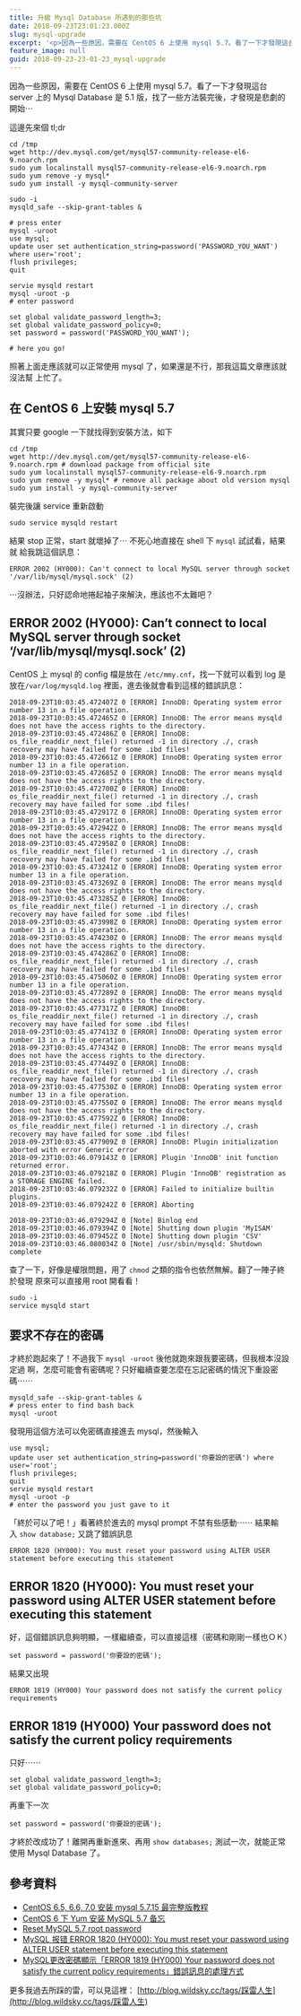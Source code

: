 ```yaml
---
title: 升級 Mysql Database 所遇到的那些坑
date: 2018-09-23T23:01:23.000Z
slug: mysql-upgrade
excerpt: '<p>因為一些原因，需要在 CentOS 6 上使用 mysql 5.7。看了一下才發現這台 server 上的 M&#8230;</p> '
feature_image: null
guid: 2018-09-23-23-01-23_mysql-upgrade
---
```

因為一些原因，需要在 CentOS 6 上使用 mysql 5.7。看了一下才發現這台 server 上的 Mysql Database 是 5.1 版，找了一些方法裝完後，才發現是悲劇的開始⋯

這邊先來個 tl;dr

    cd /tmp
    wget http://dev.mysql.com/get/mysql57-community-release-el6-9.noarch.rpm
    sudo yum localinstall mysql57-community-release-el6-9.noarch.rpm
    sudo yum remove -y mysql*
    sudo yum install -y mysql-community-server
    
    sudo -i
    mysqld_safe --skip-grant-tables &
    
    # press enter
    mysql -uroot
    use mysql;
    update user set authentication_string=password('PASSWORD_YOU_WANT') where user='root';
    flush privileges;
    quit
    
    servie mysqld restart
    mysql -uroot -p
    # enter password
    
    set global validate_password_length=3;
    set global validate_password_policy=0;
    set password = password('PASSWORD_YOU_WANT');
    
    # here you go!

照著上面走應該就可以正常使用 mysql 了，如果還是不行，那我這篇文章應該就沒法幫 上忙了。

在 CentOS 6 上安裝 mysql 5.7
------------------------

其實只要 google 一下就找得到安裝方法，如下

    cd /tmp
    wget http://dev.mysql.com/get/mysql57-community-release-el6-9.noarch.rpm # download package from official site
    sudo yum localinstall mysql57-community-release-el6-9.noarch.rpm
    sudo yum remove -y mysql* # remove all package about old version mysql
    sudo yum install -y mysql-community-server

裝完後讓 service 重新啟動

    sudo service mysqld restart

結果 stop 正常，start 就壞掉了⋯ 不死心地直接在 shell 下 `mysql` 試試看，結果就 給我跳這個訊息：

    ERROR 2002 (HY000): Can't connect to local MySQL server through socket '/var/lib/mysql/mysql.sock' (2)

⋯沒辦法，只好認命地捲起袖子來解決，應該也不太難吧？

ERROR 2002 (HY000): Can’t connect to local MySQL server through socket ‘/var/lib/mysql/mysql.sock’ (2)
------------------------------------------------------------------------------------------------------

CentOS 上 mysql 的 config 檔是放在 `/etc/mmy.cnf`，找一下就可以看到 log 是放在`/var/log/mysqld.log` 裡面，進去後就會看到這樣的錯誤訊息：

    2018-09-23T10:03:45.472407Z 0 [ERROR] InnoDB: Operating system error number 13 in a file operation.
    2018-09-23T10:03:45.472465Z 0 [ERROR] InnoDB: The error means mysqld does not have the access rights to the directory.
    2018-09-23T10:03:45.472486Z 0 [ERROR] InnoDB: os_file_readdir_next_file() returned -1 in directory ./, crash recovery may have failed for some .ibd files!
    2018-09-23T10:03:45.472661Z 0 [ERROR] InnoDB: Operating system error number 13 in a file operation.
    2018-09-23T10:03:45.472685Z 0 [ERROR] InnoDB: The error means mysqld does not have the access rights to the directory.
    2018-09-23T10:03:45.472700Z 0 [ERROR] InnoDB: os_file_readdir_next_file() returned -1 in directory ./, crash recovery may have failed for some .ibd files!
    2018-09-23T10:03:45.472917Z 0 [ERROR] InnoDB: Operating system error number 13 in a file operation.
    2018-09-23T10:03:45.472942Z 0 [ERROR] InnoDB: The error means mysqld does not have the access rights to the directory.
    2018-09-23T10:03:45.472958Z 0 [ERROR] InnoDB: os_file_readdir_next_file() returned -1 in directory ./, crash recovery may have failed for some .ibd files!
    2018-09-23T10:03:45.473241Z 0 [ERROR] InnoDB: Operating system error number 13 in a file operation.
    2018-09-23T10:03:45.473269Z 0 [ERROR] InnoDB: The error means mysqld does not have the access rights to the directory.
    2018-09-23T10:03:45.473285Z 0 [ERROR] InnoDB: os_file_readdir_next_file() returned -1 in directory ./, crash recovery may have failed for some .ibd files!
    2018-09-23T10:03:45.473998Z 0 [ERROR] InnoDB: Operating system error number 13 in a file operation.
    2018-09-23T10:03:45.474230Z 0 [ERROR] InnoDB: The error means mysqld does not have the access rights to the directory.
    2018-09-23T10:03:45.474286Z 0 [ERROR] InnoDB: os_file_readdir_next_file() returned -1 in directory ./, crash recovery may have failed for some .ibd files!
    2018-09-23T10:03:45.475060Z 0 [ERROR] InnoDB: Operating system error number 13 in a file operation.
    2018-09-23T10:03:45.477289Z 0 [ERROR] InnoDB: The error means mysqld does not have the access rights to the directory.
    2018-09-23T10:03:45.477317Z 0 [ERROR] InnoDB: os_file_readdir_next_file() returned -1 in directory ./, crash recovery may have failed for some .ibd files!
    2018-09-23T10:03:45.477413Z 0 [ERROR] InnoDB: Operating system error number 13 in a file operation.
    2018-09-23T10:03:45.477434Z 0 [ERROR] InnoDB: The error means mysqld does not have the access rights to the directory.
    2018-09-23T10:03:45.477449Z 0 [ERROR] InnoDB: os_file_readdir_next_file() returned -1 in directory ./, crash recovery may have failed for some .ibd files!
    2018-09-23T10:03:45.477530Z 0 [ERROR] InnoDB: Operating system error number 13 in a file operation.
    2018-09-23T10:03:45.477550Z 0 [ERROR] InnoDB: The error means mysqld does not have the access rights to the directory.
    2018-09-23T10:03:45.477592Z 0 [ERROR] InnoDB: os_file_readdir_next_file() returned -1 in directory ./, crash recovery may have failed for some .ibd files!
    2018-09-23T10:03:45.477909Z 0 [ERROR] InnoDB: Plugin initialization aborted with error Generic error
    2018-09-23T10:03:46.079143Z 0 [ERROR] Plugin 'InnoDB' init function returned error.
    2018-09-23T10:03:46.079218Z 0 [ERROR] Plugin 'InnoDB' registration as a STORAGE ENGINE failed.
    2018-09-23T10:03:46.079232Z 0 [ERROR] Failed to initialize builtin plugins.
    2018-09-23T10:03:46.079242Z 0 [ERROR] Aborting
    
    2018-09-23T10:03:46.079294Z 0 [Note] Binlog end
    2018-09-23T10:03:46.079394Z 0 [Note] Shutting down plugin 'MyISAM'
    2018-09-23T10:03:46.079452Z 0 [Note] Shutting down plugin 'CSV'
    2018-09-23T10:03:46.080034Z 0 [Note] /usr/sbin/mysqld: Shutdown complete
    

查了一下，好像是權限問題，用了 `chmod` 之類的指令也依然無解。翻了一陣子終於發現 原來可以直接用 root 開看看！

    sudo -i
    service mysqld start
    

要求不存在的密碼
--------

才終於跑起來了！不過我下 `mysql -uroot` 後他就跑來跟我要密碼，但我根本沒設定過 啊，怎麼可能會有密碼呢？只好繼續查要怎麼在忘記密碼的情況下重設密碼⋯⋯

    mysqld_safe --skip-grant-tables &
    # press enter to find bash back
    mysql -uroot
    

發現用這個方法可以免密碼直接進去 mysql，然後輸入

    use mysql;
    update user set authentication_string=password('你要設的密碼') where user='root';
    flush privileges;
    quit
    servie mysqld restart
    mysql -uroot -p
    # enter the password you just gave to it
    

「終於可以了吧！」看著終於進去的 mysql prompt 不禁有些感動⋯⋯ 結果輸入 `show database;` 又跳了錯誤訊息

    ERROR 1820 (HY000): You must reset your password using ALTER USER statement before executing this statement
    

ERROR 1820 (HY000): You must reset your password using ALTER USER statement before executing this statement
-----------------------------------------------------------------------------------------------------------

好，這個錯誤訊息夠明顯，一樣繼續查，可以直接這樣（密碼和剛剛一樣也ＯＫ）

    set password = password('你要設的密碼');
    

結果又出現

    ERROR 1819 (HY000) Your password does not satisfy the current policy requirements
    

ERROR 1819 (HY000) Your password does not satisfy the current policy requirements
---------------------------------------------------------------------------------

只好⋯⋯

    set global validate_password_length=3;
    set global validate_password_policy=0;
    

再重下一次

    set password = password('你要設的密碼');
    

才終於改成功了！離開再重新進來、再用 `show databases;` 測試一次，就能正常使用 Mysql Database 了。

參考資料
----

*   [CentOS 6.5, 6.6, 7.0 安装 mysql 5.7.15 最完整版教程](https://my.oschina.net/dyyweb/blog/737200)
*   [CentOS 6 下 Yum 安装 MySQL 5.7 备忘](https://qizhanming.com/blog/2016/09/23/centos6-mysql57-yum)
*   [Reset MySQL 5.7 root password](https://www.techandme.se/reset-mysql-5-7-root-password/)
*   [MySQL 报错 ERROR 1820 (HY000): You must reset your password using ALTER USER statement before executing this statement](https://www.jianshu.com/p/53ac2d55b279)
*   [MySQL更改密碼顯示「ERROR 1819 (HY000) Your password does not satisfy the current policy requirements」錯誤訊息的處理方式](https://blog.vvtitan.com/2018/04/mysql%E6%9B%B4%E6%94%B9%E5%AF%86%E7%A2%BC%E9%A1%AF%E7%A4%BA%E3%80%8Cerror-1819-hy000-password-satisfy-current-policy-requirements%E3%80%8D%E9%8C%AF%E8%AA%A4%E8%A8%8A%E6%81%AF%E7%9A%84%E8%99%95/)

更多我過去所踩的雷，可以見這裡： [http://blog.wildsky.cc/tags/踩雷人生](http://blog.wildsky.cc/tags/踩雷人生)
